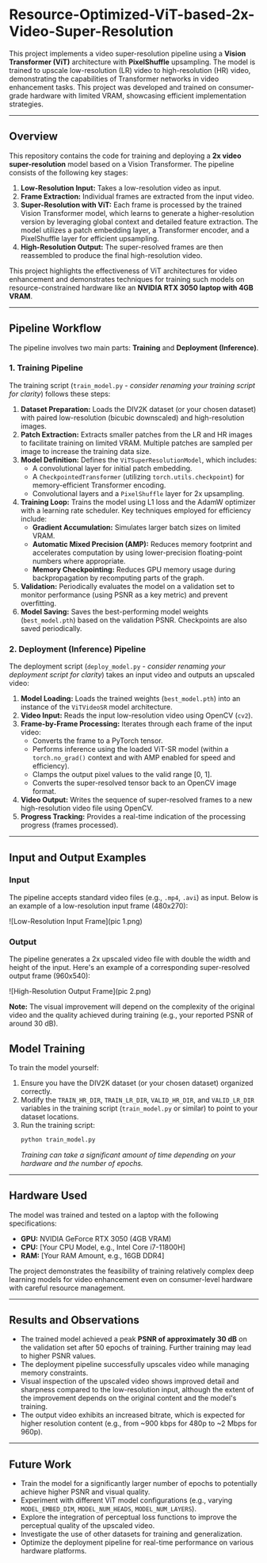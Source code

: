 # Resource-Optimized-ViT-based-2x-Video-Super-Resolution
This project implements a video super-resolution pipeline using a **Vision Transformer (ViT)** architecture with **PixelShuffle** upsampling. The model is trained to upscale low-resolution (LR) video to high-resolution (HR) video, demonstrating the capabilities of Transformer networks in video enhancement tasks. This project was developed and trained on consumer-grade hardware with limited VRAM, showcasing efficient implementation strategies.

---

## Overview

This repository contains the code for training and deploying a **2x video super-resolution** model based on a Vision Transformer. The pipeline consists of the following key stages:

1.  **Low-Resolution Input:** Takes a low-resolution video as input.
2.  **Frame Extraction:** Individual frames are extracted from the input video.
3.  **Super-Resolution with ViT:** Each frame is processed by the trained Vision Transformer model, which learns to generate a higher-resolution version by leveraging global context and detailed feature extraction. The model utilizes a patch embedding layer, a Transformer encoder, and a PixelShuffle layer for efficient upsampling.
4.  **High-Resolution Output:** The super-resolved frames are then reassembled to produce the final high-resolution video.

This project highlights the effectiveness of ViT architectures for video enhancement and demonstrates techniques for training such models on resource-constrained hardware like an **NVIDIA RTX 3050 laptop with 4GB VRAM**.

---

## Pipeline Workflow

The pipeline involves two main parts: **Training** and **Deployment (Inference)**.

### 1. Training Pipeline

The training script (`train_model.py` - *consider renaming your training script for clarity*) follows these steps:

1.  **Dataset Preparation:** Loads the DIV2K dataset (or your chosen dataset) with paired low-resolution (bicubic downscaled) and high-resolution images.
2.  **Patch Extraction:** Extracts smaller patches from the LR and HR images to facilitate training on limited VRAM. Multiple patches are sampled per image to increase the training data size.
3.  **Model Definition:** Defines the `ViTSuperResolutionModel`, which includes:
    * A convolutional layer for initial patch embedding.
    * A `CheckpointedTransformer` (utilizing `torch.utils.checkpoint`) for memory-efficient Transformer encoding.
    * Convolutional layers and a `PixelShuffle` layer for 2x upsampling.
4.  **Training Loop:** Trains the model using L1 loss and the AdamW optimizer with a learning rate scheduler. Key techniques employed for efficiency include:
    * **Gradient Accumulation:** Simulates larger batch sizes on limited VRAM.
    * **Automatic Mixed Precision (AMP):** Reduces memory footprint and accelerates computation by using lower-precision floating-point numbers where appropriate.
    * **Memory Checkpointing:** Reduces GPU memory usage during backpropagation by recomputing parts of the graph.
5.  **Validation:** Periodically evaluates the model on a validation set to monitor performance (using PSNR as a key metric) and prevent overfitting.
6.  **Model Saving:** Saves the best-performing model weights (`best_model.pth`) based on the validation PSNR. Checkpoints are also saved periodically.

### 2. Deployment (Inference) Pipeline

The deployment script (`deploy_model.py` - *consider renaming your deployment script for clarity*) takes an input video and outputs an upscaled video:

1.  **Model Loading:** Loads the trained weights (`best_model.pth`) into an instance of the `ViTVideoSR` model architecture.
2.  **Video Input:** Reads the input low-resolution video using OpenCV (`cv2`).
3.  **Frame-by-Frame Processing:** Iterates through each frame of the input video:
    * Converts the frame to a PyTorch tensor.
    * Performs inference using the loaded ViT-SR model (within a `torch.no_grad()` context and with AMP enabled for speed and efficiency).
    * Clamps the output pixel values to the valid range [0, 1].
    * Converts the super-resolved tensor back to an OpenCV image format.
4.  **Video Output:** Writes the sequence of super-resolved frames to a new high-resolution video file using OpenCV.
5.  **Progress Tracking:** Provides a real-time indication of the processing progress (frames processed).

---

## Input and Output Examples

### Input

The pipeline accepts standard video files (e.g., `.mp4`, `.avi`) as input. Below is an example of a low-resolution input frame (480x270):

![Low-Resolution Input Frame](pic 1.png)

### Output

The pipeline generates a 2x upscaled video file with double the width and height of the input. Here's an example of a corresponding super-resolved output frame (960x540):

![High-Resolution Output Frame](pic 2.png)

**Note:** The visual improvement will depend on the complexity of the original video and the quality achieved during training (e.g., your reported PSNR of around 30 dB).

## Model Training

To train the model yourself:

1.  Ensure you have the DIV2K dataset (or your chosen dataset) organized correctly.
2.  Modify the `TRAIN_HR_DIR`, `TRAIN_LR_DIR`, `VALID_HR_DIR`, and `VALID_LR_DIR` variables in the training script (`train_model.py` or similar) to point to your dataset locations.
3.  Run the training script:
    ```bash
    python train_model.py
    ```
    *Training can take a significant amount of time depending on your hardware and the number of epochs.*

---

## Hardware Used

The model was trained and tested on a laptop with the following specifications:

* **GPU:** NVIDIA GeForce RTX 3050 (4GB VRAM)
* **CPU:** [Your CPU Model, e.g., Intel Core i7-11800H]
* **RAM:** [Your RAM Amount, e.g., 16GB DDR4]

The project demonstrates the feasibility of training relatively complex deep learning models for video enhancement even on consumer-level hardware with careful resource management.

---

## Results and Observations

* The trained model achieved a peak **PSNR of approximately 30 dB** on the validation set after 50 epochs of training. Further training may lead to higher PSNR values.
* The deployment pipeline successfully upscales video while managing memory constraints.
* Visual inspection of the upscaled video shows improved detail and sharpness compared to the low-resolution input, although the extent of the improvement depends on the original content and the model's training.
* The output video exhibits an increased bitrate, which is expected for higher resolution content (e.g., from ~900 kbps for 480p to ~2 Mbps for 960p).

---

## Future Work

* Train the model for a significantly larger number of epochs to potentially achieve higher PSNR and visual quality.
* Experiment with different ViT model configurations (e.g., varying `MODEL_EMBED_DIM`, `MODEL_NUM_HEADS`, `MODEL_NUM_LAYERS`).
* Explore the integration of perceptual loss functions to improve the perceptual quality of the upscaled video.
* Investigate the use of other datasets for training and generalization.
* Optimize the deployment pipeline for real-time performance on various hardware platforms.
